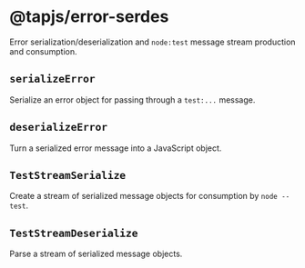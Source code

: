 # @tapjs/error-serdes

Error serialization/deserialization and `node:test` message
stream production and consumption.

## `serializeError`

Serialize an error object for passing through a `test:...`
message.

## `deserializeError`

Turn a serialized error message into a JavaScript object.

## `TestStreamSerialize`

Create a stream of serialized message objects for consumption by
`node --test`.

## `TestStreamDeserialize`

Parse a stream of serialized message objects.
